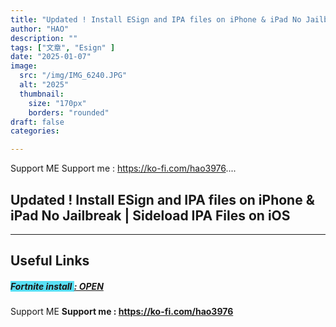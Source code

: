 ```yaml
---
title: "Updated ! Install ESign and IPA files on iPhone & iPad No Jailbreak | Sideload IPA Files on iOS"
author: "HAO"
description: ""
tags: ["文章", "Esign" ]
date: "2025-01-07"
image:
  src: "/img/IMG_6240.JPG"
  alt: "2025"
  thumbnail:
    size: "170px"
    borders: "rounded"
draft: false
categories:

---
```


Support ME 
Support me : https://ko-fi.com/hao3976....
<!--more-->

## **Updated ! Install ESign and IPA files on iPhone & iPad No Jailbreak | Sideload IPA Files on iOS**

---

## **Useful Links**

##### **<font style="background: #58e0f5"> Fortnite install </font>** **[  : OPEN](https://beacons.ai/stayforscarlet/ipas)**

Support ME 
**Support me : https://ko-fi.com/hao3976**
